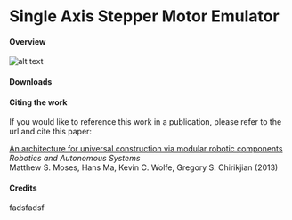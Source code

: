 # Single Axis Stepper Motor Emulator

#### Overview

![alt text](https://raw2.github.com/mattmoses/SingleAxisEmulator/master/blockDiagram.png)

#### Downloads


#### Citing the work
If you would like to reference this work in a publication, please refer to the url and cite this paper:

[An architecture for universal construction via modular robotic components](http://dx.doi.org/10.1016/j.robot.2013.08.005)      
*Robotics and Autonomous Systems*      
Matthew S. Moses, Hans Ma, Kevin C. Wolfe, Gregory S. Chirikjian (2013)      

#### Credits

fadsfadsf
